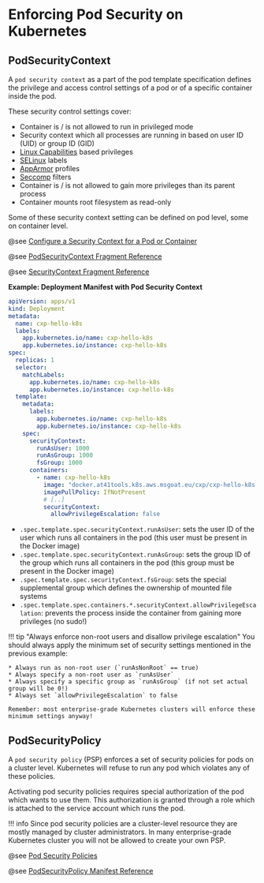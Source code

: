 # Enforcing Pod Security on Kubernetes

## PodSecurityContext

A `pod security context` as a part of the pod template specification defines the privilege and access control settings 
of a pod or of a specific container inside the pod.

These security control settings cover:

* Container is / is not allowed to run in privileged mode
* Security context which all processes are running in based on user ID (UID) or group ID (GID)
* [Linux Capabilities](https://linux-audit.com/linux-capabilities-hardening-linux-binaries-by-removing-setuid/) based privileges
* [SELinux](https://en.wikipedia.org/wiki/Security-Enhanced_Linux) labels
* [AppArmor](https://kubernetes.io/docs/tutorials/clusters/apparmor/) profiles
* [Seccomp](https://en.wikipedia.org/wiki/Seccomp) filters
* Container is / is not allowed to gain more privileges than its parent process
* Container mounts root filesystem as read-only

Some of these security context setting can be defined on pod level, some on container level.

@see [Configure a Security Context for a Pod or Container](https://kubernetes.io/docs/tasks/configure-pod-container/security-context/)

@see [PodSecurityContext Fragment Reference](https://kubernetes.io/docs/reference/generated/kubernetes-api/v1.24/#podsecuritycontext-v1-core)

@see [SecurityContext Fragment Reference](https://kubernetes.io/docs/reference/generated/kubernetes-api/v1.24/#securitycontext-v1-core)

__Example: Deployment Manifest with Pod Security Context__

```yaml
apiVersion: apps/v1
kind: Deployment
metadata:
  name: cxp-hello-k8s
  labels:
    app.kubernetes.io/name: cxp-hello-k8s
    app.kubernetes.io/instance: cxp-hello-k8s
spec:
  replicas: 1
  selector:
    matchLabels:
      app.kubernetes.io/name: cxp-hello-k8s
      app.kubernetes.io/instance: cxp-hello-k8s
  template:
    metadata:
      labels:
        app.kubernetes.io/name: cxp-hello-k8s
        app.kubernetes.io/instance: cxp-hello-k8s
    spec:
      securityContext:
        runAsUser: 1000
        runAsGroup: 1000
        fsGroup: 1000
      containers:
        - name: cxp-hello-k8s
          image: "docker.at41tools.k8s.aws.msgoat.eu/cxp/cxp-hello-k8s:1.0.0"
          imagePullPolicy: IfNotPresent
          # [..]
          securityContext:
            allowPrivilegeEscalation: false
```

* `.spec.template.spec.securityContext.runAsUser`: 
sets the user ID of the user which runs all containers in the pod (this user must be present in the Docker image)
* `.spec.template.spec.securityContext.runAsGroup`: 
sets the group ID of the group which runs all containers in the pod (this group must be present in the Docker image)
* `.spec.template.spec.securityContext.fsGroup`: 
sets the special supplemental group which defines the ownership of mounted file systems
* `.spec.template.spec.containers.*.securityContext.allowPrivilegeEscalation`: 
prevents the process inside the container from gaining more privileges (no sudo!)

!!! tip "Always enforce non-root users and disallow privilege escalation"
    You should always apply the minimum set of security settings mentioned in the previous example:
    
    * Always run as non-root user (`runAsNonRoot` == true) 
    * Always specify a non-root user as `runAsUser`
    * Always specify a specific group as `runAsGroup` (if not set actual group will be 0!)
    * Always set `allowPrivilegeEscalation` to false
    
    Remember: most enterprise-grade Kubernetes clusters will enforce these minimum settings anyway!

## PodSecurityPolicy

A `pod security policy` (PSP) enforces a set of security policies for pods on a cluster level. 
Kubernetes will refuse to run any pod which violates any of these policies.

Activating pod security policies requires special authorization of the pod which wants to use them.
This authorization is granted through a role which is attached to the service account which runs the pod.

!!! info 
    Since pod security policies are a cluster-level resource they are mostly managed by cluster administrators.
    In many enterprise-grade Kubernetes cluster you will not be allowed to create your own PSP.

@see [Pod Security Policies](https://kubernetes.io/docs/concepts/policy/pod-security-policy/)

@see [PodSecurityPolicy Manifest Reference](https://kubernetes.io/docs/reference/generated/kubernetes-api/v1.24/#podsecuritypolicy-v1beta1-policy)